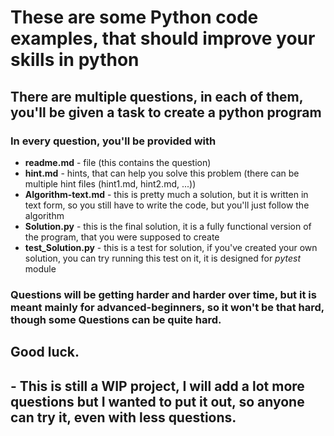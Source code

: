 # These are some Python code examples, that should improve your skills in python

## There are multiple questions, in each of them, you'll be given a task to create a python program
###  In every question, you'll be provided with
  * **readme.md** - file (this contains the question)
  * **hint.md** - hints, that can help you solve this problem (there can be multiple hint files (hint1.md, hint2.md, ...))
  * **Algorithm-text.md** - this is pretty much a solution, but it is written in text form, so you still have to write the code, but you'll just follow the algorithm
  * **Solution.py** - this is the final solution, it is a fully functional version of the program, that you were supposed to create
  * **test_Solution.py** - this is a test for solution, if you've created your own solution, you can try running this test on it, it is designed for *pytest* module

### Questions will be getting harder and harder over time, but it is meant mainly for advanced-beginners, so it won't be that hard, though some Questions can be quite hard.

## Good luck.

## - This is still a WIP project, I will add a lot more questions but I wanted to put it out, so anyone can try it, even with less questions.
